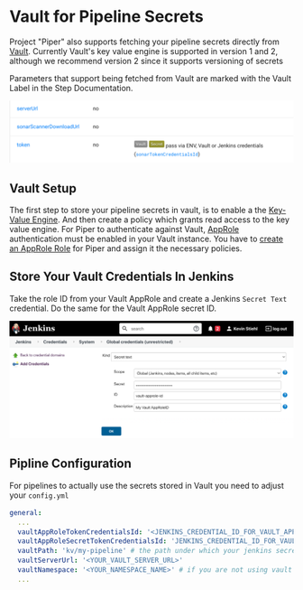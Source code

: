 # Vault for Pipeline Secrets

Project "Piper" also supports fetching your pipeline secrets directly from [Vault](https://www.hashicorp.com/products/vault).
Currently Vault's key value engine is supported in version 1 and 2, although we recommend version 2 since it supports versioning of secrets

Parameters that support being fetched from Vault are marked with the Vault Label in the Step Documentation.

![Vault Label](../images/parameter-with-vault-support.png)
## Vault Setup

The first step to store your pipeline secrets in vault, is to enable a the [Key-Value Engine](https://www.vaultproject.io/docs/secrets/kv/kv-v2). And then create a policy which grants read access to the key value engine.
For Piper to authenticate against Vault, [AppRole](https://www.vaultproject.io/docs/auth/approle) authentication must be enabled in your Vault instance.
You have to [create an AppRole Role](https://www.vaultproject.io/api-docs/auth/approle#create-update-approle) for Piper and assign it the necessary policies.

## Store Your Vault Credentials In Jenkins

Take the role ID from your Vault AppRole and create a Jenkins `Secret Text` credential. Do the same for the Vault AppRole secret ID.

![Create two jenkins secret text credentials](../images/jenkins-vault-credential.png)

## Pipline Configuration

For pipelines to actually use the secrets stored in Vault you need to adjust your `config.yml`

```yml
general:
  ...
  vaultAppRoleTokenCredentialsId: '<JENKINS_CREDENTIAL_ID_FOR_VAULT_APPROLE_ROLE_ID>'
  vaultAppRoleSecretTokenCredentialsId: 'JENKINS_CREDENTIAL_ID_FOR_VAULT_APPROLE_SECRET_ID'
  vaultPath: 'kv/my-pipeline' # the path under which your jenkins secrets are stored
  vaultServerUrl: '<YOUR_VAULT_SERVER_URL>'
  vaultNamespace: '<YOUR_NAMESPACE_NAME>' # if you are not using vault's namespace feature you can remove this line
  ...
```
